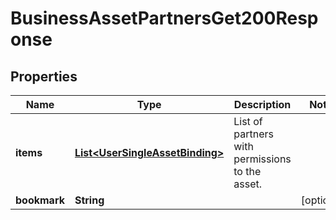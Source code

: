 

# BusinessAssetPartnersGet200Response


## Properties

| Name | Type | Description | Notes |
|------------ | ------------- | ------------- | -------------|
|**items** | [**List&lt;UserSingleAssetBinding&gt;**](UserSingleAssetBinding.md) | List of partners with permissions to the asset. |  |
|**bookmark** | **String** |  |  [optional] |



